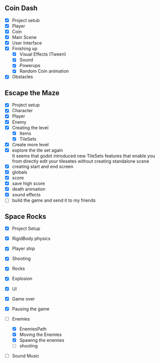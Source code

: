 ## Coin Dash
 - [x] Project setub
 - [x] Player
 - [x] Coin
 - [x] Main Scene
 - [x] User Interface 
 - [x] Finishing up
   - [x] Visual Effects (Tween)
   - [x] Sound
   - [x] Powerups
   - [x] Random Coin animation
  - [x] Obstacles

## Escape the Maze
  - [x] Project setup
  - [x] Character
  - [x] Player
  - [x] Enemy
  - [x] Creating the level
    - [x] Items 
    - [x] TileSets
  - [x] Create more level 
  - [x] explore the tile set again  
		It seems that godot introduced new TileSets features that enable you from directly edit your tilesetes
		without creating standalone scene
  - [x] creating start and end screen
  - [x] globals
  - [x] score
  - [x] save high score
  - [x] death animation 
  - [x] sound effects
  - [ ] build the game and send it to my friends

## Space Rocks
 - [x] Project Setup
 - [x] RigidBody physics 
 - [x] Player ship
 - [x] Shooting
 - [x] Rocks
 - [x] Explosion
 - [x] UI
 - [x] Game over
 - [x] Pausing the game
 - [ ] Enemies
	- [x] EnemiesPath
	- [x] Moving the Enemies
	- [x] Spawing the enemies
	- [ ] shooting
 - [ ] Sound Music
 
 
 
 